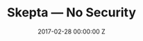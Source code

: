---
title: Skepta — No Security
date: 2017-02-28 00:00:00 Z
categories:
- promo
position: 17
is-front: false
image: "/uploads/skepta-no-security.jpg"
vimeo: 206030256
director: Matthew Walker + Skepta
production-company: Kode Media
equipment: Arri 416 - Kodak 500T
layout: project
---